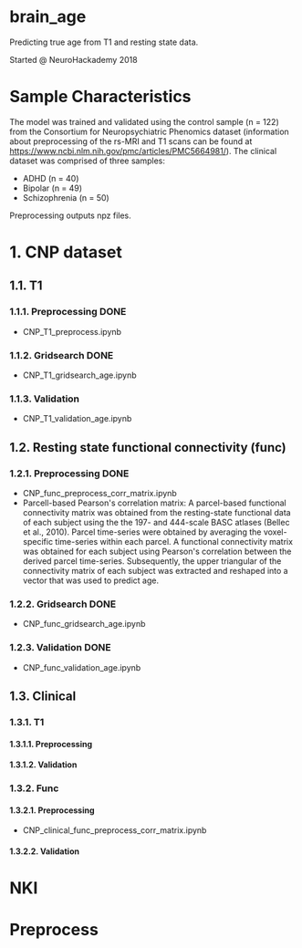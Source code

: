 # brain_age
Predicting true age from T1 and resting state data. 

Started @ NeuroHackademy 2018

# Sample Characteristics
The model was trained and validated using the control sample (n = 122) from the Consortium for Neuropsychiatric Phenomics dataset (information about preprocessing of the rs-MRI and T1 scans can be found at https://www.ncbi.nlm.nih.gov/pmc/articles/PMC5664981/). The clinical dataset was comprised of three samples:
  - ADHD (n = 40)
  - Bipolar (n = 49)
  - Schizophrenia (n = 50)

Preprocessing outputs npz files.


# 1. CNP dataset
## 1.1. T1
### 1.1.1. Preprocessing DONE
* CNP_T1_preprocess.ipynb

### 1.1.2. Gridsearch DONE 
* CNP_T1_gridsearch_age.ipynb

### 1.1.3. Validation
* CNP_T1_validation_age.ipynb


## 1.2. Resting state functional connectivity (func)
### 1.2.1. Preprocessing DONE
* CNP_func_preprocess_corr_matrix.ipynb
* Parcell-based Pearson's correlation matrix:
A parcel-based functional connectivity matrix was obtained from the resting-state functional data of each subject using the the 197- and 444-scale BASC atlases (Bellec et al., 2010). Parcel time-series were obtained by averaging the voxel-specific time-series within each parcel. A functional connectivity matrix was obtained for each subject using Pearson's correlation between the derived parcel time-series. Subsequently, the upper triangular of the connectivity matrix of each subject was extracted and reshaped into a vector that was used to predict age.

### 1.2.2. Gridsearch DONE
* CNP_func_gridsearch_age.ipynb

### 1.2.3. Validation DONE
* CNP_func_validation_age.ipynb



## 1.3. Clinical 


### 1.3.1. T1

#### 1.3.1.1. Preprocessing




#### 1.3.1.2. Validation



### 1.3.2. Func

#### 1.3.2.1. Preprocessing

* CNP_clinical_func_preprocess_corr_matrix.ipynb


#### 1.3.2.2. Validation


# NKI
# Preprocess 








